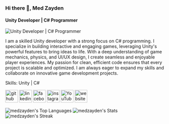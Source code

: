 ### Hi there 👋, Med Zayden
#### Unity Developer | C# Programmer
![Unity Developer | C# Programmer](https://i.ibb.co/4VTnpPJ/Untitled-2-01.jpg)

I am a skilled Unity developer with a strong focus on C# programming. I specialize in building interactive and engaging games, leveraging Unity's powerful features to bring ideas to life.
With a deep understanding of game mechanics, physics, and UI/UX design, I create seamless and enjoyable player experiences.
My passion for clean, efficient code ensures that every project is scalable and optimized.
I am always eager to expand my skills and collaborate on innovative game development projects.

Skills: Unity | C# 



[<img src='https://cdn.jsdelivr.net/npm/simple-icons@3.0.1/icons/github.svg' alt='github' height='40'>](https://github.com/medzayden)  [<img src='https://cdn.jsdelivr.net/npm/simple-icons@3.0.1/icons/linkedin.svg' alt='linkedin' height='40'>](https://www.linkedin.com/in/https://www.linkedin.com/in/med-zayden-a83157220//)  [<img src='https://cdn.jsdelivr.net/npm/simple-icons@3.0.1/icons/facebook.svg' alt='facebook' height='40'>](https://www.facebook.com/https://www.facebook.com/zayd0un)  [<img src='https://cdn.jsdelivr.net/npm/simple-icons@3.0.1/icons/instagram.svg' alt='instagram' height='40'>](https://www.instagram.com/https://www.instagram.com/medzayden//)  [<img src='https://cdn.jsdelivr.net/npm/simple-icons@3.0.1/icons/youtube.svg' alt='YouTube' height='40'>](https://www.youtube.com/channel/https://www.youtube.com/@medzayden)  [<img src='https://cdn.jsdelivr.net/npm/simple-icons@3.0.1/icons/icloud.svg' alt='website' height='40'>](https://sites.google.com/view/medzayden/home?authuser=0)  

![medzayden's Top Languages](https://github-readme-stats.vercel.app/api/top-langs/?username=medzayden&theme=vue-dark&show_icons=true&hide_border=false&layout=compact)
![medzayden's Stats](https://github-readme-stats.vercel.app/api?username=medzayden&theme=vue-dark&show_icons=true&hide_border=false&count_private=true)
![medzayden's Streak](https://github-readme-streak-stats.herokuapp.com/?user=medzayden&theme=vue-dark&hide_border=false)
